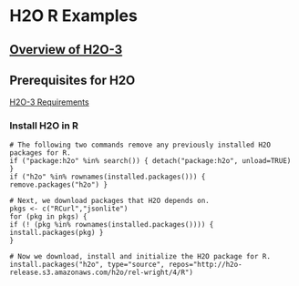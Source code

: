 # H2O R Examples

## [Overview of H2O-3](https://github.com/navdeep-G/h2o-r-examples/blob/master/h2o.pdf)

## Prerequisites for H2O

[H2O-3 Requirements](http://h2o-release.s3.amazonaws.com/h2o/rel-wright/2/docs-website/h2o-docs/welcome.html#requirements)

### Install H2O in R
```
# The following two commands remove any previously installed H2O packages for R.
if ("package:h2o" %in% search()) { detach("package:h2o", unload=TRUE) }
if ("h2o" %in% rownames(installed.packages())) { remove.packages("h2o") }

# Next, we download packages that H2O depends on.
pkgs <- c("RCurl","jsonlite")
for (pkg in pkgs) {
if (! (pkg %in% rownames(installed.packages()))) { install.packages(pkg) }
}

# Now we download, install and initialize the H2O package for R.
install.packages("h2o", type="source", repos="http://h2o-release.s3.amazonaws.com/h2o/rel-wright/4/R")
```
